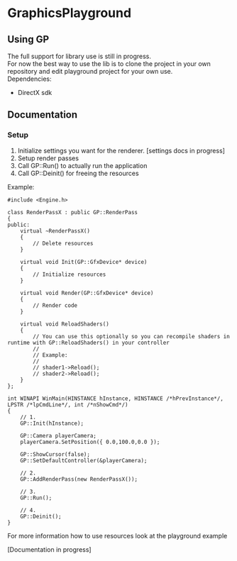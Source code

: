 # GraphicsPlayground

## Using GP

The full support for library use is still in progress. <br />
For now the best way to use the lib is to clone the project in your own repository and edit playground project for your own use. <br />
Dependencies:
  - DirectX sdk
  
## Documentation

### Setup

1. Initialize settings you want for the renderer. [settings docs in progress] <br />
2. Setup render passes
3. Call GP::Run() to actually run the application
4. Call GP::Deinit() for freeing the resources

Example:
```
#include <Engine.h>

class RenderPassX : public GP::RenderPass
{
public:
	virtual ~RenderPassX()
	{
		// Delete resources
	}

	virtual void Init(GP::GfxDevice* device)
	{
		// Initialize resources
	}

	virtual void Render(GP::GfxDevice* device)
	{
		// Render code
	}

	virtual void ReloadShaders()
	{
		// You can use this optionally so you can recompile shaders in runtime with GP::ReloadShaders() in your controller
		// 
		// Example:
		// 
		// shader1->Reload();
		// shader2->Reload();
	}
};

int WINAPI WinMain(HINSTANCE hInstance, HINSTANCE /*hPrevInstance*/, LPSTR /*lpCmdLine*/, int /*nShowCmd*/)
{
	// 1.
	GP::Init(hInstance);

	GP::Camera playerCamera;
	playerCamera.SetPosition({ 0.0,100.0,0.0 });

	GP::ShowCursor(false);
	GP::SetDefaultController(&playerCamera);

	// 2.
	GP::AddRenderPass(new RenderPassX());

	// 3.
	GP::Run();

	// 4.
	GP::Deinit();
}
```

For more information how to use resources look at the playground example

[Documentation in progress]
